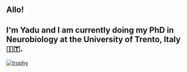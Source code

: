 ## Allo! 
## I'm Yadu and I am currently doing my PhD in Neurobiology at the University of Trento, Italy 🇮🇹. 

[![trophy](https://github-profile-trophy.vercel.app/?username=rorsharck&theme=onedark)](https://github.com/ryo-ma/github-profile-trophy)
<!--
**rorsharck/rorsharck** is a ✨ _special_ ✨ repository because its `README.md` (this file) appears on your GitHub profile.

Here are some ideas to get you started:

- 🔭 I’m currently working on ...
- 🌱 I’m currently learning ...
- 👯 I’m looking to collaborate on ...
- 🤔 I’m looking for help with ...
- 💬 Ask me about ...
- 📫 How to reach me: ...
- 😄 Pronouns: ...
- ⚡ Fun fact: ...
-->
